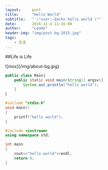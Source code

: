 ```yaml
---
layout:     post
title:      "Hello World"
subtitle:   " \"user:~$echo hello world \""
date:       2016-11-4 11:16:00
author:     "LeoHe"
header-img: "img/post-bg-2015.jpg"
tags:
    - 生活
---
```


##Life is Life

![mxx]{/img/about-bg.jpg}

```java
public class Main｛
    public static void main(String[] argsv){
        System.out.println("hello world");
    }
｝
```


```cpp
#include "stdio.h"
void main()
{
    printf("hello world");
}

```

```cpp
#include <iostream>
using namespace std;

int main
{
    cout<<"hello world"<<endl;
    return 0;
}
```

